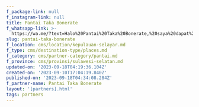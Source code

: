 ```yaml
---
f_package-link: null
f_instagram-link: null
title: Pantai Taka Bonerate
f_whatsapp-link: >-
  https://wa.me/?text=Halo%20Pantai%20Taka%20Bonerate,%20saya%20dapat%20info%20dari%20@loocale.id%20dan%20punya%20pertanyaan
slug: pantai-taka-bonerate
f_location: cms/location/kepulauan-selayar.md
f_type: cms/destination-type/places.md
f_category: cms/partner-category/pantai.md
f_province: cms/provinsi/sulawesi-selatan.md
updated-on: '2023-09-18T04:19:36.104Z'
created-on: '2023-09-10T17:04:19.840Z'
published-on: '2023-09-18T04:34:08.284Z'
f_partner-name: Pantai Taka Bonerate
layout: '[partners].html'
tags: partners
---
```



